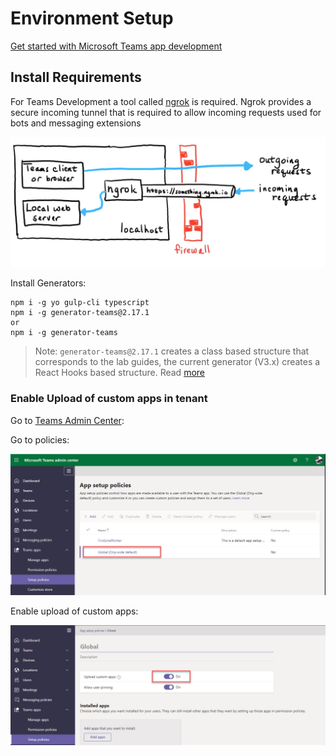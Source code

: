 # Environment Setup

[Get started with Microsoft Teams app development](https://docs.microsoft.com/en-us/microsoftteams/platform/build-your-first-app/build-first-app-overview#get-prerequisites)

## Install Requirements

For Teams Development a tool called [ngrok](https://ngrok.com/download) is required. Ngrok provides a secure incoming tunnel that is required to allow incoming requests used for bots and messaging extensions

![ngrok](_images/ngrok.png)

Install Generators:

```
npm i -g yo gulp-cli typescript
npm i -g generator-teams@2.17.1
or
npm i -g generator-teams
```

> Note: `generator-teams@2.17.1` creates a class based structure that corresponds to the lab guides, the current generator (V3.x) creates a React Hooks based structure. Read [more](https://developer.microsoft.com/en-us/office/blogs/announcing-microsoft-teams-app-generator-yo-teams-version-3/)

### Enable Upload of custom apps in tenant

Go to [Teams Admin Center](https://admin.teams.microsoft.com/):

Go to policies:

![setup-pol](_images/setup-pol.jpg)

Enable upload of custom apps:

![enable-upload](_images/enable-upload.jpg)
